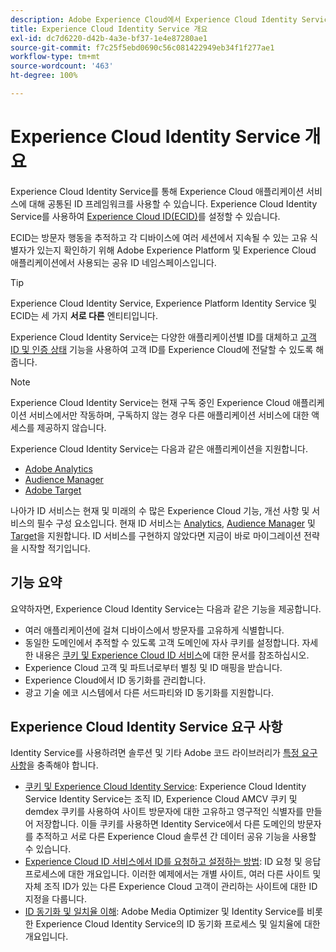 ```yaml
---
description: Adobe Experience Cloud에서 Experience Cloud Identity Service의 역할입니다.
title: Experience Cloud Identity Service 개요
exl-id: dc7d6220-d42b-4a3e-bf37-1e4e87280ae1
source-git-commit: f7c25f5ebd0690c56c081422949eb34f1f277ae1
workflow-type: tm+mt
source-wordcount: '463'
ht-degree: 100%

---
```


# Experience Cloud Identity Service 개요

Experience Cloud Identity Service를 통해 Experience Cloud 애플리케이션 서비스에 대해 공통된 ID 프레임워크를 사용할 수 있습니다. Experience Cloud Identity Service를 사용하여 [Experience Cloud ID(ECID)](https://experienceleague.adobe.com/docs/experience-platform/identity/ecid.html)를 설정할 수 있습니다.

ECID는 방문자 행동을 추적하고 각 디바이스에 여러 세션에서 지속될 수 있는 고유 식별자가 있는지 확인하기 위해 Adobe Experience Platform 및 Experience Cloud 애플리케이션에서 사용되는 공유 ID 네임스페이스입니다.

>[!TIP]
>
>Experience Cloud Identity Service, Experience Platform Identity Service 및 ECID는 세 가지 **서로 다른** 엔티티입니다.

Experience Cloud Identity Service는 다양한 애플리케이션별 ID를 대체하고 [고객 ID 및 인증 상태](/help/reference/authenticated-state.md) 기능을 사용하여 고객 ID를 Experience Cloud에 전달할 수 있도록 해 줍니다.

>[!NOTE]
>
>Experience Cloud Identity Service는 현재 구독 중인 Experience Cloud 애플리케이션 서비스에서만 작동하며, 구독하지 않는 경우 다른 애플리케이션 서비스에 대한 액세스를 제공하지 않습니다.

Experience Cloud Identity Service는 다음과 같은 애플리케이션을 지원합니다.

* [Adobe Analytics](https://business.adobe.com/products/analytics/web-analytics.html)
* [Audience Manager](https://business.adobe.com/products/audience-manager/adobe-audience-manager.html)
* [Adobe Target](https://business.adobe.com/products/target/adobe-target.html)

나아가 ID 서비스는 현재 및 미래의 수 많은 Experience Cloud 기능, 개선 사항 및 서비스의 필수 구성 요소입니다. 현재 ID 서비스는 [Analytics](http://www.adobe.com/kr/marketing-cloud/web-analytics.html), [Audience Manager](http://www.adobe.com/kr/marketing-cloud/data-management-platform.html) 및 [Target](http://www.adobe.com/kr/marketing-cloud/testing-targeting.html)을 지원합니다. ID 서비스를 구현하지 않았다면 지금이 바로 마이그레이션 전략을 시작할 적기입니다.

## 기능 요약

요약하자면, Experience Cloud Identity Service는 다음과 같은 기능을 제공합니다.

* 여러 애플리케이션에 걸쳐 디바이스에서 방문자를 고유하게 식별합니다.
* 동일한 도메인에서 추적할 수 있도록 고객 도메인에 자사 쿠키를 설정합니다. 자세한 내용은 [쿠키 및 Experience Cloud ID 서비스](./cookies.md)에 대한 문서를 참조하십시오.
* Experience Cloud 고객 및 파트너로부터 별칭 및 ID 매핑을 받습니다.
* Experience Cloud에서 ID 동기화를 관리합니다.
* 광고 기술 에코 시스템에서 다른 서드파티와 ID 동기화를 지원합니다.

## Experience Cloud Identity Service 요구 사항

Identity Service를 사용하려면 솔루션 및 기타 Adobe 코드 라이브러리가 [특정 요구 사항](/help/reference/requirements.md)을 충족해야 합니다.

* [쿠키 및 Experience Cloud Identity Service](cookies.md): Experience Cloud Identity Service Identity Service는 조직 ID, Experience Cloud AMCV 쿠키 및 demdex 쿠키를 사용하여 사이트 방문자에 대한 고유하고 영구적인 식별자를 만들어 저장합니다. 이들 쿠키를 사용하면 Identity Service에서 다른 도메인의 방문자를 추적하고 서로 다른 Experience Cloud 솔루션 간 데이터 공유 기능을 사용할 수 있습니다.
* [Experience Cloud ID 서비스에서 ID를 요청하고 설정하는 방법](id-request.md): ID 요청 및 응답 프로세스에 대한 개요입니다. 이러한 예제에서는 개별 사이트, 여러 다른 사이트 및 자체 조직 ID가 있는 다른 Experience Cloud 고객이 관리하는 사이트에 대한 ID 지정을 다룹니다.
* [ID 동기화 및 일치율 이해](match-rates.md): Adobe Media Optimizer 및 Identity Service를 비롯한 Experience Cloud Identity Service의 ID 동기화 프로세스 및 일치율에 대한 개요입니다.
